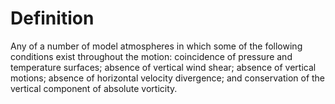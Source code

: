 # Definition

Any of a number of model atmospheres in which some of the following
conditions exist throughout the motion: coincidence of pressure and
temperature surfaces; absence of vertical wind shear; absence of
vertical motions; absence of horizontal velocity divergence; and
conservation of the vertical component of absolute vorticity.
